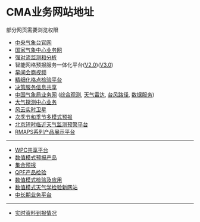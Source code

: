 # CMA业务网站地址

部分网页需要浏览权限

* [中央气象台官网](http://www.nmc.gov.cn/)
* [国家气象中心业务网](http://10.1.64.146/npt/)
* [强对流监测和分析](http://10.20.67.111/#)
* 智能网格预报服务一体化平台([V2.0](http://10.1.64.146/nwfd/))([V3.0](http://10.28.30.189:8080/nwfd/))
* [早间会商视频](http://10.10.33.210:82/Index.aspx)
* [精细化格点检验平台](http://10.1.64.146/npt/product/iframe/58306)
* [决策服务信息共享](http://10.1.64.187/jcxt/home?mid=m1)
* [中国气象局业务网](http://idata.cma/idata/) ([综合观测](http://10.1.64.154/webGis/gis), [天气雷达](http://idata.cma/radar3/), [台风路径](http://idata.cma/idata/web/typhoon/index), [数据服务](http://10.1.64.154/idata/web/data/index))
* [大气探测中心业务](http://www.cmamoc.cn/)
* [风云实时卫星](http://10.24.34.188:8080/)
* [次季节和季节多模式预报](http://10.1.64.154/s2s/)
* [北京短时临近天气监测预警平台](http://10.224.97.37/flood_new/smart_vips/)
* [RMAPS系列产品展示平台](http://10.224.97.146/#/rmapsst)

----

* [WPC共享平台](http://thredds.cma.gov.cn/repository/entry/show)
* [数值模式预报产品](http://10.28.17.59/showpic2/)
* [集合预报](http://10.28.49.118/repository)
* [QPF产品检验](http://10.1.64.146/nvs/index2.jsp?mid=500)
* [数值模式检验及应用](http://10.28.17.26:8080/newrepository/entry/show)
* [数值模式天气学检验新网站](http://10.28.17.143/weatherRoom2/index.html#/roll)
* [中长期业务平台](http://10.1.64.146/mtf/#/numberModel)

----

* [实时资料到报情况](http://idata.cma/DataIntegrity/a/di/DiIndex)
